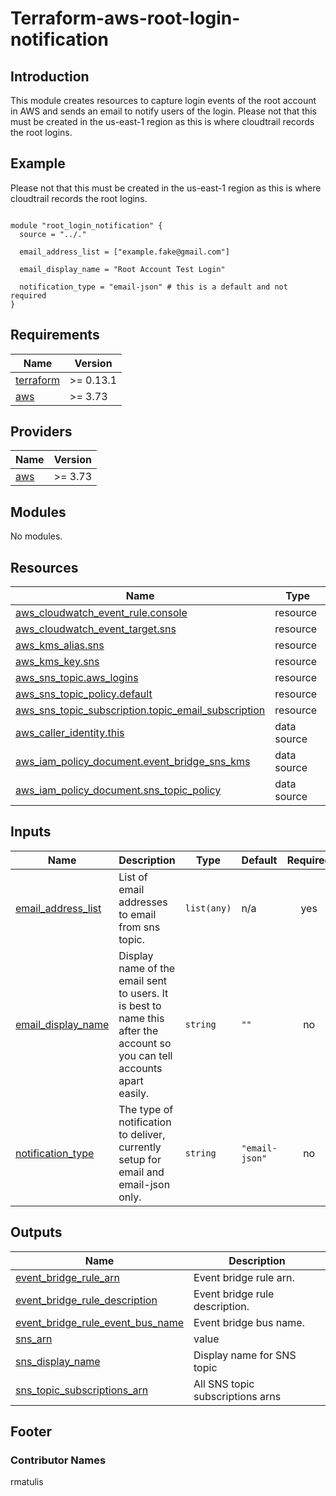# Terraform-aws-root-login-notification

## Introduction

This module creates resources to capture login events of the root account in AWS and sends an email to notify users of the login.
Please not that this must be created in the us-east-1 region as this is where cloudtrail records the root logins.

## Example

Please not that this must be created in the us-east-1 region as this is where cloudtrail records the root logins.

```hcl

module "root_login_notification" {
  source = "../."

  email_address_list = ["example.fake@gmail.com"]

  email_display_name = "Root Account Test Login"

  notification_type = "email-json" # this is a default and not required
}
```

<!-- BEGIN_AUTOMATED_TF_DOCS_BLOCK -->
## Requirements

| Name | Version |
|------|---------|
| <a name="requirement_terraform"></a> [terraform](#requirement\_terraform) | >= 0.13.1 |
| <a name="requirement_aws"></a> [aws](#requirement\_aws) | >= 3.73 |

## Providers

| Name | Version |
|------|---------|
| <a name="provider_aws"></a> [aws](#provider\_aws) | >= 3.73 |

## Modules

No modules.

## Resources

| Name | Type |
|------|------|
| [aws_cloudwatch_event_rule.console](https://registry.terraform.io/providers/hashicorp/aws/latest/docs/resources/cloudwatch_event_rule) | resource |
| [aws_cloudwatch_event_target.sns](https://registry.terraform.io/providers/hashicorp/aws/latest/docs/resources/cloudwatch_event_target) | resource |
| [aws_kms_alias.sns](https://registry.terraform.io/providers/hashicorp/aws/latest/docs/resources/kms_alias) | resource |
| [aws_kms_key.sns](https://registry.terraform.io/providers/hashicorp/aws/latest/docs/resources/kms_key) | resource |
| [aws_sns_topic.aws_logins](https://registry.terraform.io/providers/hashicorp/aws/latest/docs/resources/sns_topic) | resource |
| [aws_sns_topic_policy.default](https://registry.terraform.io/providers/hashicorp/aws/latest/docs/resources/sns_topic_policy) | resource |
| [aws_sns_topic_subscription.topic_email_subscription](https://registry.terraform.io/providers/hashicorp/aws/latest/docs/resources/sns_topic_subscription) | resource |
| [aws_caller_identity.this](https://registry.terraform.io/providers/hashicorp/aws/latest/docs/data-sources/caller_identity) | data source |
| [aws_iam_policy_document.event_bridge_sns_kms](https://registry.terraform.io/providers/hashicorp/aws/latest/docs/data-sources/iam_policy_document) | data source |
| [aws_iam_policy_document.sns_topic_policy](https://registry.terraform.io/providers/hashicorp/aws/latest/docs/data-sources/iam_policy_document) | data source |

## Inputs

| Name | Description | Type | Default | Required |
|------|-------------|------|---------|:--------:|
| <a name="input_email_address_list"></a> [email\_address\_list](#input\_email\_address\_list) | List of email addresses to email from sns topic. | `list(any)` | n/a | yes |
| <a name="input_email_display_name"></a> [email\_display\_name](#input\_email\_display\_name) | Display name of the email sent to users. It is best to name this after the account so you can tell accounts apart easily. | `string` | `""` | no |
| <a name="input_notification_type"></a> [notification\_type](#input\_notification\_type) | The type of notification to deliver, currently setup for email and email-json only. | `string` | `"email-json"` | no |

## Outputs

| Name | Description |
|------|-------------|
| <a name="output_event_bridge_rule_arn"></a> [event\_bridge\_rule\_arn](#output\_event\_bridge\_rule\_arn) | Event bridge rule arn. |
| <a name="output_event_bridge_rule_description"></a> [event\_bridge\_rule\_description](#output\_event\_bridge\_rule\_description) | Event bridge rule description. |
| <a name="output_event_bridge_rule_event_bus_name"></a> [event\_bridge\_rule\_event\_bus\_name](#output\_event\_bridge\_rule\_event\_bus\_name) | Event bridge bus name. |
| <a name="output_sns_arn"></a> [sns\_arn](#output\_sns\_arn) | value |
| <a name="output_sns_display_name"></a> [sns\_display\_name](#output\_sns\_display\_name) | Display name for SNS topic |
| <a name="output_sns_topic_subscriptions_arn"></a> [sns\_topic\_subscriptions\_arn](#output\_sns\_topic\_subscriptions\_arn) | All SNS topic subscriptions arns |
<!-- END_AUTOMATED_TF_DOCS_BLOCK -->
## Footer

### Contributor Names

rmatulis
